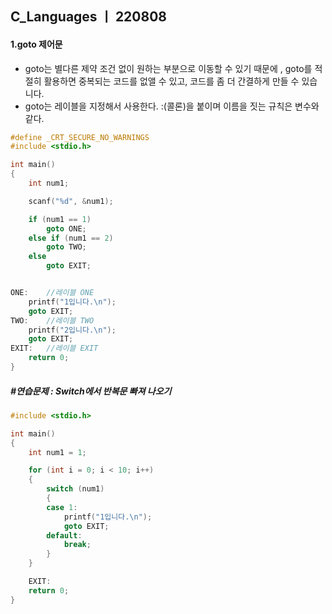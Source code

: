 ## C_Languages ㅣ 220808

#### 1.goto 제어문

- goto는 별다른 제약 조건 없이 원하는 부분으로 이동할 수 있기 때문에 , goto를 적절히 활용하면 중복되는 코드를 없앨 수 있고, 코드를 좀 더 간결하게 만들 수 있습니다.
- goto는 레이블을 지정해서 사용한다. :(콜론)을 붙이며 이름을 짓는 규칙은 변수와 같다.

```c
#define _CRT_SECURE_NO_WARNINGS
#include <stdio.h>

int main()
{
	int num1;

	scanf("%d", &num1);

	if (num1 == 1)
		goto ONE;
	else if (num1 == 2)
		goto TWO;
	else
		goto EXIT;


ONE:	//레이블 ONE
	printf("1입니다.\n");
	goto EXIT;
TWO:	//레이블 TWO
	printf("2입니다.\n");
	goto EXIT;
EXIT:	//레이블 EXIT
	return 0;
}
```





##### #연습문제 : Switch에서 반복문 빠져 나오기

```c
#include <stdio.h>

int main()
{
	int num1 = 1;

	for (int i = 0; i < 10; i++)
	{
		switch (num1)
		{
		case 1:
			printf("1입니다.\n");
			goto EXIT;
		default:
			break;
		}
	}

	EXIT:
	return 0;
}
```

